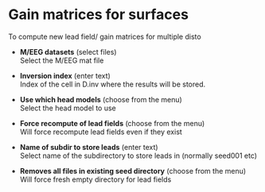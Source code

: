 # Gain matrices for surfaces  
To compute new lead field/ gain matrices for multiple disto   

* **M/EEG datasets** (select files)  
Select the M/EEG mat file   

* **Inversion index** (enter text)  
Index of the cell in D.inv where the results will be stored.   

* **Use which head models** (choose from the menu)  
Select the head model to use   

* **Force recompute of lead fields** (choose from the menu)  
Will force recompute lead fields even if they exist   

* **Name of subdir to store leads** (enter text)  
Select name of the subdirectory to store leads in (normally seed001 etc)   

* **Removes all files in existing seed directory** (choose from the menu)  
Will force fresh empty directory for lead fields   
